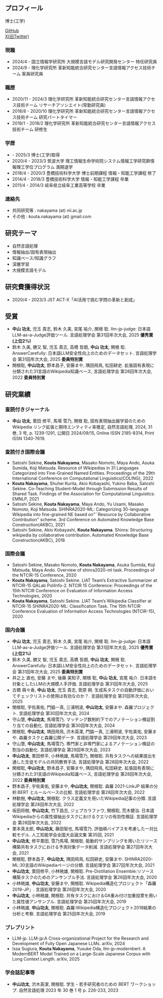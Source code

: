 ## プロフィール

博士(工学)

[GitHub](https://github.com/k141303)  
[X(旧Twitter)](https://x.com/nlpingu)

### 現職
- 2024/4 - 国立情報学研究所 大規模言語モデル研究開発センター 特任研究員
- 2024/9 - 理化学研究所 革新知能統合研究センター言語情報アクセス技術チーム 客員研究員

### 職歴
- 2020/11 - 2024/3 理化学研究所 革新知能統合研究センター言語情報アクセス技術チーム リサーチアソシエイト(常勤研究員)
- 2018/8 - 2020/10 理化学研究所 革新知能統合研究センター言語情報アクセス技術チーム 研究パートタイマー
- 2018/1 - 2018/2 理化学研究所 革新知能統合研究センター言語情報アクセス技術チーム 研修生

### 学歴
- \- 2025/3 博士(工学)取得
- 2020/4 - 2023/3 筑波大学 理工情報生命学術院システム情報工学研究群情報理工学位プログラム 満期退学
- 2018/4 - 2020/3 豊橋技術科学大学 博士前期課程 情報・知能工学課程 修了
- 2014/4 - 2018/3 豊橋技術科学大学 情報・知能工学課程 卒業
- 2011/4 - 2014/3 岐阜県立岐阜工業高等学校 卒業

### 連絡先

- 共同研究等 : nakayama (at) nii.ac.jp
- その他 : kouta.nakayama (at) gmail.com

## 研究テーマ

 - 自然言語処理
 - 情報抽出/固有表現抽出
 - 知識ベース/知識グラフ
 - 深層学習
 - 大規模言語モデル

## 研究費獲得状況
- 2020/4 - 2023/3 JST ACT-X「AI活用で挑む学問の革新と創成」

## 受賞

- **中山 功太**, 児玉 貴志, 鈴木 久美, 宮尾 祐介, 関根 聡. llm-jp-judge: 日本語LLM-as-a-Judge評価ツール. 言語処理学会 第31回年次大会, 2025 **優秀賞(上位2%)**
- 鈴木 久美, 勝又 智, 児玉 貴志, 高橋 哲朗, **中山 功太**, 関根 聡. AnswerCarefully: 日本語LLM安全性向上のためのデータセット. 言語処理学会 第31回年次大会, 2025 **委員特別賞**
- 関根聡, **中山功太**, 野本昌子, 安藤まや, 隅田飛鳥, 松田耕史. 拡張固有表現に分類された31言語のWikipedia知識ベース, 言語処理学会 第28回年次大会, 2022 **委員特別賞**

## 研究業績

### 査読付きジャーナル
- **中山 功太**, 栗田 修平, 馬場 雪乃, 関根 聡, 固有表現抽出器学習のための Wikipedia リンク拡張と期待エンティティ率推定, 自然言語処理, 2024, 31 巻, 3 号, p. 1239-1291, 公開日 2024/09/15, Online ISSN 2185-8314, Print ISSN 1340-7619.

### 査読付き国際会議

- Satoshi Sekine, **Kouta Nakayama**, Masako Nomoto, Maya Ando, Asuka Sumida, Koji Matsuda. Resource of Wikipedias in 31 Languages Categorized into Fine-Grained Named Entities. Proceedings of the 29th International Conference on Computational Linguistics(COLING), 2022
- **Kouta Nakayama**, Shuhei Kurita, Akio Kobayashi, Yukino Baba, Satoshi Sekine. Co-Teaching Student-Model through Submission Results of Shared Task. Findings of the Association for Computational Linguistics: EMNLP, 2021
- Satoshi Sekine, **Kouta Nakayama**, Maya Ando, Yu Usami, Masako Nomoto, Koji Matsuda. SHINRA2020-ML: Categorizing 30-language Wikipedia into fine-grained NE based on"``Resource by Collaborative Contribution" scheme. 3rd Conference on Automated Knowledge Base Construction(AKBC), 2021
- Satoshi Sekine, Akio Kobayashi, **Kouta Nakayama**. Shinra: Structuring wikipedia by collaborative contribution. Automated Knowledge Base Construction(AKBC), 2018

### 国際会議
- Satoshi Sekine, Masako Nomoto, **Kouta Nakayama**, Asuka Sumida, Koji Matsuda, Maya Ando. Overview of shinra2020-ml task. Proceedings of the NTCIR-15 Conference, 2020
- **Kouta Nakayama**, Satoshi Sekine. LIAT Team’s Extractive Summarizer at NTCIR-15 QALab PoliInfo-2. NTCIR 15 Conference: Proceedings of the 15th NTCIR Conference on Evaluation of Information Access Technologies, 2020
- **Kouta Nakayama**, Satoshi Sekine. LIAT Team’s Wikipedia Classifier at NTCIR-15 SHINRA2020-ML: Classification Task. The 15th NTCIR Conference Evaluation of Information Access Technologies (NTCIR-15), 2020

### 国内会議
- **中山 功太**, 児玉 貴志, 鈴木 久美, 宮尾 祐介, 関根 聡. llm-jp-judge: 日本語LLM-as-a-Judge評価ツール. 言語処理学会 第31回年次大会, 2025 **優秀賞(上位2%)**
- 鈴木 久美, 勝又 智, 児玉 貴志, 高橋 哲朗, **中山 功太**, 関根 聡. AnswerCarefully: 日本語LLM安全性向上のためのデータセット. 言語処理学会 第31回年次大会, 2025 **委員特別賞**
- 井之上 直也, 安藤 まや, 後藤 美知子, 関根 聡, **中山 功太**, 宮尾 祐介. 日本語を対象としたLLMの大規模人手評価. 言語処理学会 第31回年次大会, 2025
- 古橋 萌々香, **中山 功太**, 児玉 貴志, 菅原 朔. 生成系タスクの自動評価においてチェックリストの使用は有効なのか？. 言語処理学会 第31回年次大会, 2025
- 関根聡, 宇佐美佑, 門脇一真, 三浦明波, **中山功太**, 安藤まや. 森羅プロジェクト. 言語処理学会 第30回年次大会, 2024
- 守山慧, **中山功太**, 馬場雪乃. マッチング数制約下でのアノテーション検証割り当ての自動化. 言語処理学会 第30回年次大会, 2024
- 関根聡, **中山功太**, 隅田飛鳥, 渋木英潔, 門脇一真, 三浦明波, 宇佐美佑, 安藤まや. 森羅タスクと森羅公開データ. 言語処理学会 第29回年次大会, 2023
- 守山慧, **中山功太**, 馬場雪乃. 専門家と非専門家によるアノテーション検証の割当の自動化. 言語処理学会 第29回年次大会, 2023
- **中山功太**, 栗田修平, 小林暁雄, 馬場雪乃, 関根聡. 共有タスクへの結果提出を通した生徒モデルの共同教育手法. 言語処理学会 第28回年次大会, 2022
- 関根聡, **中山功太**, 野本昌子, 安藤まや, 隅田飛鳥, 松田耕史. 拡張固有表現に分類された31言語のWikipedia知識ベース, 言語処理学会 第28回年次大会, 2022 **委員特別賞**
- 野本昌子, 宇佐美佑, 安藤まや, **中山功太**, 関根聡. 森羅 2021-LinkJP 結果の分析:BERT とルールベースの比較. 言語処理学会 第28回年次大会, 2022
- 林歓樹, **中山功太**, 関根聡. クラス定義文を用いたWikipedia記事の分類. 言語処理学会 第28回年次大会, 2022
- 坂田将樹, **中山功太**, 竹下昌志, ジェプカラファウ, 関根聡, 荒木健治. 日本語Wikipediaからの属性値抽出タスクにおけるクエリの有効性検証. 言語処理学会 第28回年次大会, 2022
- 栗本真太郎, **中山功太**, 藤田智也, 馬場雪乃. 評価順バイアスを考慮した一対比較モデル. 人工知能学会全国大会論文集 第35回, 2021
- **中山功太**, 修平栗田, 雪乃馬場, 関根聡. 能動的サンプリングを用いたリソース構築共有タスクにおける予測対象データ削減. 言語処理学会 第27回年次大会, 2021
- 関根聡, 野本昌子, **中山功太**, 隅田飛鳥, 松田耕史, 安藤まや. SHINRA2020-ML:30言語のWikipediaページの分類. 言語処理学会 第27回年次大会, 2021
- **中山功太**, 栗田修平, 小林暁雄, 関根聡. Pre-Distillation Ensemble:リソース構築タスクのためのアンサンブル手法. 言語処理学会 第26回年次大会, 2020
- 小林暁雄, **中山功太**, 安藤まや, 関根聡. Wikipedia構造化プロジェクト「森羅2019-JP」. 言語処理学会 第26回年次大会, 2020
- **中山功太**, 小林暁雄, 関根聡. 共有タスクにおけるGA重み付け加重投票を用いた属性値アンサンブル. 言語処理学会 第25回年次大会, 2019 
- 小林暁雄, **中山功太**, 関根聡. 森羅:Wikipedia構造化プロジェクト2018結果の分析と考察. 言語処理学会 第25回年次大会, 2019

### プレプリント
- LLM-jp. LLM-jp:A Cross-organizational Project for the Research and Development of Fully Open Japanese LLMs. arXiv, 2024
- Issa Sugiura, **Kouta Nakayama**, Yusuke Oda, llm-jp-modernbert: A ModernBERT Model Trained on a Large-Scale Japanese Corpus with Long Context Length. arXiv, 2025

### 学会誌記事等
- **中山功太**, 渋木英潔, 関根聡. 学生・若手研究者のための BERT ワークショップ. 自然言語処理 2023 年 30 巻 1 号 p. 226-233, 2023

